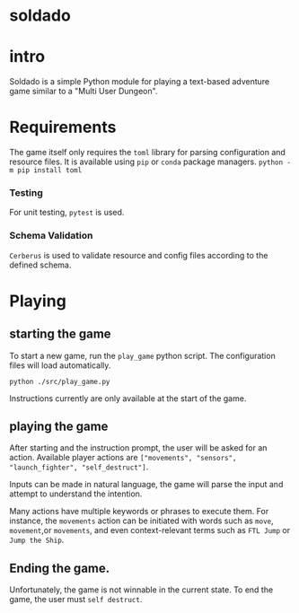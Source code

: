 # soldado


# intro 
Soldado is a simple Python module for playing a text-based adventure game similar to a "Multi User Dungeon". 

# Requirements
The game itself only requires the `toml` library for parsing configuration and resource files.
It is available using `pip` or `conda` package managers.
`python -m pip install toml`

### Testing
For unit testing, `pytest` is used.
### Schema Validation 
`Cerberus` is used to validate resource and config files according to the defined schema. 



# Playing
## starting the game
To start a new game, run the `play_game` python script. The configuration files will load automatically.

`python ./src/play_game.py`

Instructions currently are only available at the start of the game.

## playing the game
After starting and the instruction prompt, the user will be asked for an action.
Available player actions are `["movements", "sensors", "launch_fighter", "self_destruct"]`.

Inputs can be made in natural language, the game will parse the input and attempt to understand the intention.

Many actions have multiple keywords or phrases to execute them.
For instance, the `movements` action can be initiated with words such as `move`, `movement`,or `movements`, and even context-relevant terms such as `FTL Jump` or `Jump the Ship`.

## Ending the game.
Unfortunately, the game is not winnable in the current state. To end the game, the user must `self destruct`. 
